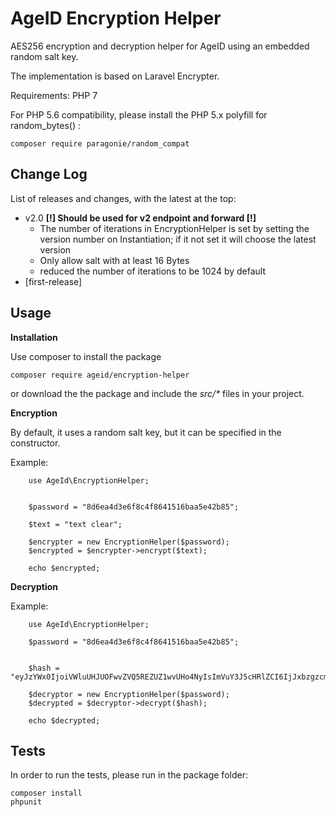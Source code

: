 AgeID Encryption Helper
=================

AES256 encryption and decryption helper for AgeID using an embedded random salt key.  

The implementation is based on Laravel Encrypter.

Requirements: PHP 7

For PHP 5.6 compatibility, please install the PHP 5.x polyfill for random_bytes() :

    composer require paragonie/random_compat
    
    
## Change Log

List of releases and changes, with the latest at the top:

  * v2.0 **[!] Should be used for v2 endpoint and forward  [!]**
    * The number of iterations in EncryptionHelper is set by setting the version number on Instantiation; if it not set it will choose the latest version
    * Only allow salt with at least 16 Bytes
    * reduced the number of iterations to be 1024 by default
  * [first-release]
  
Usage
---

__Installation__

Use composer to install the package 

    composer require ageid/encryption-helper
    
or download the the package and include the _src/*_ files in your project.

__Encryption__

 By default, it uses a random salt key, but it can be specified in the constructor.
 
 
Example:

        use AgeId\EncryptionHelper;


        $password = "8d6ea4d3e6f8c4f8641516baa5e42b85";
        
        $text = "text clear";
        
        $encrypter = new EncryptionHelper($password);
        $encrypted = $encrypter->encrypt($text);

        echo $encrypted;
  
__Decryption__

Example:

        use AgeId\EncryptionHelper;

        $password = "8d6ea4d3e6f8c4f8641516baa5e42b85";
        
        
        $hash = "eyJzYWx0IjoiVWluUHJUOFwvZVQ5REZUZ1wvUHo4NyIsImVuY3J5cHRlZCI6IjJxbzgzcmRsMWNWQ0VJTHVjazBJSFE9PSIsIm1hYyI6IjJmYWM3NWY4ZTk4NmI1MGYwMzgwYTcxYTgwMTA3NmNiM2Y3Y2MwYzBkZDNkNWIwOGYxNTI2ZTkwYTRlMTdkZjgifQ==";
        
        $decryptor = new EncryptionHelper($password);
        $decrypted = $decryptor->decrypt($hash);

        echo $decrypted;

Tests
---

In order to run the tests, please run in the package folder: 

    composer install
    phpunit
    
    

    
